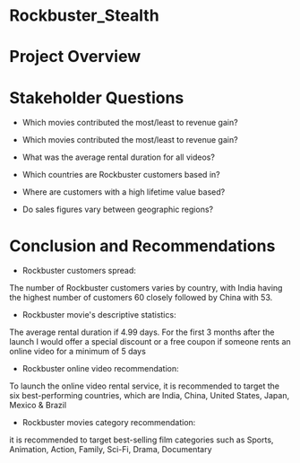 # Rockbuster_Stealth

# Project Overview



# Stakeholder Questions

- Which movies contributed the most/least to revenue gain?

- Which movies contributed the most/least to revenue gain?

- What was the average rental duration for all videos?

- Which countries are Rockbuster customers based in?

- Where are customers with a high lifetime value based?

- Do sales figures vary between geographic regions?


# Conclusion and Recommendations


- Rockbuster customers spread:

The number of Rockbuster customers varies by country, with India having the highest number of customers 60 closely followed by China with 53.

- Rockbuster movie's descriptive statistics:

The average rental duration if 4.99 days. For the first 3 months after the launch I would offer a special discount or a free coupon if someone rents an online video for a minimum of 5 days


- Rockbuster online video recommendation:

To launch the online video rental service, it is recommended to target the six best-performing countries, which are India, China, United States, Japan, Mexico & Brazil


- Rockbuster movies category recommendation:

it is recommended to target best-selling film categories such as Sports, Animation, Action, Family, Sci-Fi, Drama, Documentary
